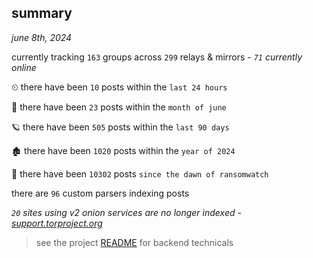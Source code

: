 
## summary
_june 8th, 2024_

currently tracking `163` groups across `299` relays & mirrors - _`71` currently online_

⏲ there have been `10` posts within the `last 24 hours`

🦈 there have been `23` posts within the `month of june`

🪐 there have been `505` posts within the `last 90 days`

🏚 there have been `1020` posts within the `year of 2024`

🦕 there have been `10302` posts `since the dawn of ransomwatch`

there are `96` custom parsers indexing posts

_`20` sites using v2 onion services are no longer indexed - [support.torproject.org](https://support.torproject.org/onionservices/v2-deprecation/)_

> see the project [README](https://github.com/joshhighet/ransomwatch#ransomwatch--) for backend technicals

